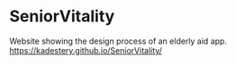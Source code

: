 # SeniorVitality
Website showing the design process of an elderly aid app.
https://kadestery.github.io/SeniorVitality/

